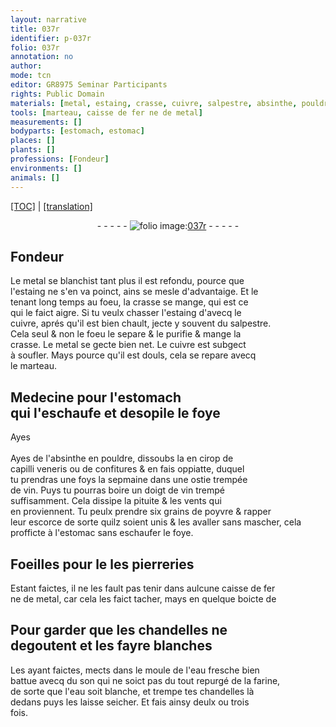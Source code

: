```yaml
---
layout: narrative
title: 037r
identifier: p-037r
folio: 037r
annotation: no
author:
mode: tcn
editor: GR8975 Seminar Participants
rights: Public Domain
materials: [metal, estaing, crasse, cuivre, salpestre, absinthe, pouldre, cirop, capilli veneris, confitures, ostie, vin, poyvre, escorce, pierreries, fer, eau, son, farine]
tools: [marteau, caisse de fer ne de metal]
measurements: []
bodyparts: [estomach, estomac]
places: []
plants: []
professions: [Fondeur]
environments: []
animals: []
---
```


 <p><a href="{{ site.baseurl }}/normalized/">[TOC]</a> | <a href="{{ site.baseurl }}/texts/p-037r_tl/" target="_blank">[translation]</a></p><div class="folio" align="center">- - - - - <a href="http://gallica.bnf.fr/ark:/12148/btv1b10500001g/f79.image" target="_blank"><img src="https://cu-mkp.github.io/2017-workshop-edition/assets/photo-icon.png" alt="folio image: " style="display:inline-block; margin-bottom:-3px;"/>037r</a> - - - - - </div>  
  

## <span class="pro">Fondeur</span>

 
Le <span class="m">metal</span> se blanchist tant plus il est refondu, pource que<br/> l'<span class="m">estaing</span> ne s'en va poinct, ains se mesle d'advantaige. Et le<br/> tenant long temps au foeu, la <span class="m">crasse</span> se mange, qui est ce<br/> qui le faict aigre. Si tu veulx chasser l'<span class="m">estaing</span> d'avecq le<br/> <span class="m">cuivre</span>, aprés qu'il est bien chault, jecte y souvent du <span class="m">salpestre</span>.<br/> Cela seul & non le foeu le separe & le purifie & mange la<br/> <span class="m">crasse</span>. Le <span class="m">metal</span> se gecte bien net. Le <span class="m">cuivre</span> est subgect<br/> à soufler. Mays pource qu'il est douls, cela se repare avecq<br/> le <span class="tl">marteau</span>.
 
 
  

## Medecine pour l'<span class="bp">estomach</span><br/> <span class="add">qui l'eschaufe et desopile le foye</span>

 
<span class="del">Ayes</span><br/><br/> Ayes de l'<span class="m">absinthe</span> en <span class="m">pouldre</span>, dissoubs la en <span class="m">cirop</span> de<br/> <span class="m">capilli veneris</span> ou de <span class="m">confitures</span> & en fais oppiatte, duquel<br/> tu prendras une foys la sepmaine dans une <span class="m">ostie</span> trempée<br/> de <span class="m">vin</span>. Puys tu pourras boire un doigt de <span class="m">vin</span> trempé<br/> suffisamment. Cela dissipe la pituite & les vents qui<br/> en proviennent. Tu peulx prendre six grains de <span class="m">poyvre</span> & rapper<br/> leur <span class="m">escorce</span> de sorte quilz soient unis & les avaller sans mascher, cela<br/> profficte à l'<span class="bp">estomac</span> sans eschaufer le foye.
 
 
  

## Foeilles pour <span class="del">le <span class="ill"></span></span> les <span class="m">pierreries</span>

 
Estant faictes, il ne les fault pas tenir dans aulcune <span class="tl">caisse de <span class="m">fer</span><br/> ne de <span class="m">metal</span></span>, car cela les faict tacher, mays en quelque boicte de
 
 
  

## Pour garder que les chandelles ne<br/> degoutent et les fayre blanches

 
Les ayant faictes, mects dans le moule de l'<span class="m">eau</span> fresche bien<br/> battue avecq du <span class="m">son</span> qui ne soict pas du tout repurgé de la <span class="m">farine</span>,<br/> de sorte que l'<span class="m">eau</span> soit blanche, et trempe tes chandelles là<br/> dedans puys les laisse seicher. Et fais ainsy deulx ou trois<br/> fois.
 
 